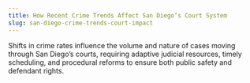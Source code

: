 ```yaml
---
title: How Recent Crime Trends Affect San Diego’s Court System
slug: san-diego-crime-trends-court-impact
---
```


Shifts in crime rates influence the volume and nature of cases moving through San Diego’s courts, requiring adaptive judicial resources, timely scheduling, and procedural reforms to ensure both public safety and defendant rights.